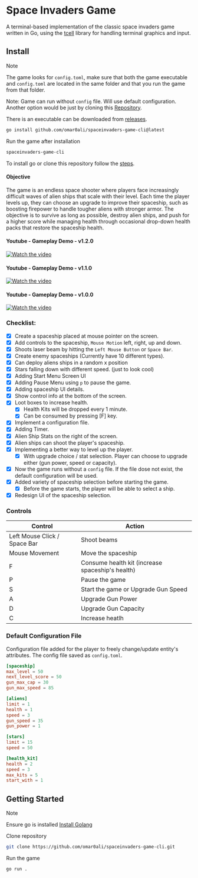 # Space Invaders Game
A terminal-based implementation of the classic space invaders game written in Go, using the [tcell](https://github.com/gdamore/tcell) library for handling terminal graphics and input.

## Install

> [!NOTE]
> The game looks for `config.toml`, make sure that both the game executable and `config.toml` are located in the same folder and that you run the game from that folder. 
>
> Note: Game can run without `config` file. Will use default configuration.
> Another option would be just by cloning this [Repository](#getting-started).
>
> There is an executable can be downloaded from [releases](https://github.com/omar0ali/spaceinvaders-game-cli/releases).

```bash
go install github.com/omar0ali/spaceinvaders-game-cli@latest
```

Run the game after installation

```bash
spaceinvaders-game-cli
```

To install go or clone this repository follow the [steps](#getting-started).

#### Objective
The game is an endless space shooter where players face increasingly difficult waves of alien ships that scale with their level. Each time the player levels up, they can choose an upgrade to improve their spaceship, such as boosting firepower to handle tougher aliens with stronger armor. The objective is to survive as long as possible, destroy alien ships, and push for a higher score while managing health through occasional drop-down health packs that restore the spaceship health.

#### Youtube - Gameplay Demo - v1.2.0
[![Watch the video](https://img.youtube.com/vi/23ziir_IJDY/0.jpg)](https://www.youtube.com/watch?v=23ziir_IJDY)

#### Youtube - Gameplay Demo - v1.1.0
[![Watch the video](https://img.youtube.com/vi/2flPiJvl4vU/0.jpg)](https://www.youtube.com/watch?v=2flPiJvl4vU)

#### Youtube - Gameplay Demo - v1.0.0
[![Watch the video](https://img.youtube.com/vi/DSeU1Lnglsg/0.jpg)](https://www.youtube.com/watch?v=DSeU1Lnglsg)

### Checklist:
- [X] Create a spaceship placed at mouse pointer on the screen.
- [X] Add controls to the spaceship, `Mouse Motion` left, right, up and down. 
- [X] Shoots laser beam by hitting the `Left Mouse Button` or `Space Bar`.
- [X] Create enemy spaceships (Currently have 10 different types).
- [X] Can deploy aliens ships in a random x position
- [X] Stars falling down with different speed. (just to look cool)
- [X] Adding Start Menu Screen UI
- [X] Adding Pause Menu using `p` to pause the game.
- [X] Adding spaceship UI details.
- [X] Show control info at the bottom of the screen.
- [X] Loot boxes to increase health.
    - [X] Health Kits will be dropped every 1 minute.
    - [X] Can be consumed by pressing [F] key.
- [X] Implement a configuration file.
- [X] Adding Timer.
- [X] Alien Ship Stats on the right of the screen.
- [X] Alien ships can shoot the player's spaceship.
- [X] Implementing a better way to level up the player.
    - [X] With upgrade choice /  stat selection. Player can choose to upgrade either (gun power, speed or capacity).
- [X] Now the game runs without a `config` file. If the file dose not exist, the default configuration will be used.
- [X] Added variety of spaceship selection before starting the game. 
    - [X] Before the game starts, the player will be able to select a ship.
- [X] Redesign UI of the spaceship selection.

### Controls

| Control            | Action                                |
|-------------------|----------------------------------------|
| Left Mouse Click / Space Bar | Shoot beams                 |
| Mouse Movement     | Move the spaceship                    |
| F                  | Consume health kit (increase spaceship's health) |
| P                  | Pause the game                        |
| S                  | Start the game or Upgrade Gun Speed   |
| A                  | Upgrade Gun Power                     |
| D                  | Upgrade Gun Capacity                  |
| C                  | Increase heatlh

### Default Configuration File
Configuration file added for the player to freely change/update entity's attributes. The config file saved as `config.toml`.

```toml
[spaceship]
max_level = 50
next_level_score = 50
gun_max_cap = 30
gun_max_speed = 85

[aliens]
limit = 1
health = 1
speed = 3
gun_speed = 35
gun_power = 1

[stars] 
limit = 15
speed = 50

[health_kit]
health = 2
speed = 3
max_kits = 5
start_with = 1
```

## Getting Started

> [!NOTE]
> Ensure go is installed [Install Golang](https://go.dev/doc/install)

Clone repository

```bash
git clone https://github.com/omar0ali/spaceinvaders-game-cli.git
```

Run the game

```bash
go run .
```
